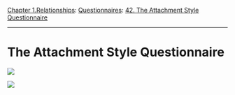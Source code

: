 [Chapter 1.Relationships](https://www.theschooloflife.com/thebookoflife/category/relationships/): [Questionnaires](https://www.theschooloflife.com/thebookoflife/category/self-knowledge/questionnaires/): [42. The Attachment Style Questionnaire](https://www.theschooloflife.com/thebookoflife/the-attachment-style-questionnaire/)

* * *

# The Attachment Style Questionnaire

![](https://www.theschooloflife.com/thebookoflife/wp-content/uploads/2000/02/Border-Expander.png)

![](https://www.theschooloflife.com/thebookoflife/wp-content/uploads/2000/02/Border-Expander.png)
